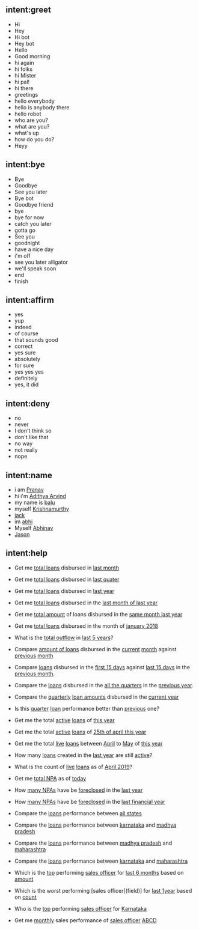 ## intent:greet
- Hi
- Hey
- Hi bot
- Hey bot
- Hello
- Good morning
- hi again
- hi folks
- hi Mister
- hi pal!
- hi there
- greetings
- hello everybody
- hello is anybody there
- hello robot
- who are you?
- what are you?
- what's up
- how do you do?
- Heyy

## intent:bye
- Bye
- Goodbye
- See you later
- Bye bot
- Goodbye friend
- bye
- bye for now
- catch you later
- gotta go
- See you
- goodnight
- have a nice day
- i'm off
- see you later alligator
- we'll speak soon
- end
- finish

## intent:affirm
- yes
- yup
- indeed
- of course
- that sounds good
- correct
- yes sure
- absolutely
- for sure
- yes yes yes
- definitely
- yes, it did

## intent:deny
- no
- never
- I don't think so
- don't like that
- no way
- not really
- nope

## intent:name
- i am [Pranav](PERSON)
- hi i'm [Adithya Arvind](PERSON)
- my name is [balu](PERSON)
- myself [Krishnamurthy](PERSON)
- [jack](PERSON)
- im [abhi](PERSON)
- Myself [Abhinav](PERSON)
- [Jason](PERSON)

## intent:help
<!-- - get me the list of [top](order) [10](size) [Sales Officers](field) by their loan count
- get me the month over month Loan Amount of [top](order) [ten](size) [Sales Officers](field) for last 6 months
- get me the list of [bottom](order) [5](size) [Sales Officers](field) by their loan count
- give me the month over month Loan Amount for last 6 months from [top](order) [ten](size) [Sales officials](field)
- show me month over month Loan Amount sum for last five months from [bottom](order) [ten](size) [Sales Officers](field) 
- show me month over month Loan Amount sum of the [ten](size) [Sales Officers](field) from the [top](order)
- can i see the list of [Sales Officers](field) of size [twenty](size) from the [top](order) by their loan count for last six days
- display [descending](order) order of [Executive Officials](field) by their salary for last 10 years
- display [ascending](order) order of [Sales Officials](field) by their salary for last three years  -->


- Get me [total loans](count) disbursed in [last month](time)
- Get me [total loans](count) disbursed in [last quater](time)
- Get me [total loans](count) disbursed in [last year](time)
- Get me [total loans](count) disbursed in the [last month of last year](time)
- Get me [total amount](amount) of loans disbursed in the [same month last year](time)
- Get me [total loans](count) disbursed in the month of [january 2018](time)
- What is the [total outflow](count) in [last 5 years](time)?


- Compare [amount of loans](amount) disbursed in the [current](time1) [month](time) against [previous](time2) [month](time)
- Compare [loans](count) disbursed in the [first 15 days](time1) against [last 15 days](time2) in the [previous month](time).
- Compare the [loans](count) disbursed in the [all the quarters](time1) in the [previous year](time).
- Compare the [quarterly](time1) [loan amounts](amount) disbursed in the [current year](time)
- Is this [quarter](time1) [loan](count) performance better than [previous](time2) one?


- Get me the total [active](refrence_time) [loans](count) of [this year](time)
- Get me the total [active](refrence_time) [loans](count) of [25th of april this year](time)
- Get me the total [live](refrence_time) [loans](count) between [April](time1) to [May](time2) of [this year](time)
- How many [loans](count) created in the [last year](time) are still [active](refrence_time)?
- What is the count of [live](refrence_time) [loans](count) as of [April 2019](time)?


- Get me [total NPA](amount) as of [today](time)


- How [many NPAs](count)  have be [foreclosed](closure) in the [last year](time)
- How [many NPAs](count)  have be [foreclosed](closure) in the [last financial year](time)


- Compare the [loans](count) performance between [all states](allreg)
- Compare the [loans](count) performance between [karnataka](reg1) and [madhya pradesh](reg2)
- Compare the [loans](count) performance between [madhya pradesh](reg1) and [maharashtra](reg2)
- Compare the [loans](count) performance between [karnataka](reg1) and [maharashtra](reg2) 


- Which is the [top](order) performing [sales officer](field) for [last 6 months](time) based on [amount](count)
- Which is the worst performing [sales officer[(field)] for [last 1year](time) based on [count](count)
- Who is the [top](order) performing [sales officer](field) for [Karnataka](reg1)


- Get me [monthly](time) sales performance of [sales officer](field) [ABCD](PERSON)


